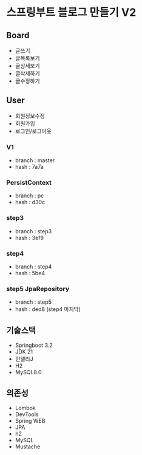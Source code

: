 # 스프링부트 블로그 만들기 V2

## Board
- 글쓰기
- 글목록보기
- 글상세보기
- 글삭제하기
- 글수정하기
## User
- 회원정보수정
- 회원가입
- 로그인/로그아웃

### V1
- branch : master
- hash : 7a7a

### PersistContext
- branch : pc
- hash : d30c

### step3
- branch : step3
- hash : 3ef9

### step4
- branch : step4
- hash : 5be4

### step5 JpaRepository
- branch : step5
- hash : ded8 (step4 마지막)

## 기술스택

- Springboot 3.2
- JDK 21
- 인텔리J
- H2
- MySQL8.0

## 의존성

- Lombok
- DevTools
- Spring WEB
- JPA
- h2
- MySQL
- Mustache
